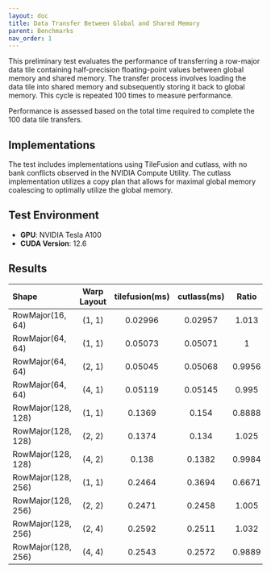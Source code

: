 ```yaml
---
layout: doc
title: Data Transfer Between Global and Shared Memory
parent: Benchmarks
nav_order: 1
---
```


This preliminary test evaluates the performance of transferring a row-major data tile containing half-precision floating-point values between global memory and shared memory. The transfer process involves loading the data tile into shared memory and subsequently storing it back to global memory. This cycle is repeated 100 times to measure performance.

Performance is assessed based on the total time required to complete the 100 data tile transfers.

## Implementations

The test includes implementations using TileFusion and cutlass, with no bank conflicts observed in the NVIDIA Compute Utility. The cutlass implementation utilizes a copy plan that allows for maximal global memory coalescing to optimally utilize the global memory.

## Test Environment

- **GPU**: NVIDIA Tesla A100
- **CUDA Version**: 12.6

## Results

| Shape              | Warp Layout | tilefusion(ms) | cutlass(ms) | Ratio  |
| :----------------- | :---------: | :------------: | :---------: | :----: |
| RowMajor(16, 64)   |   (1, 1)    |    0.02996     |   0.02957   | 1.013  |
| RowMajor(64, 64)   |   (1, 1)    |    0.05073     |   0.05071   |   1    |
| RowMajor(64, 64)   |   (2, 1)    |    0.05045     |   0.05068   | 0.9956 |
| RowMajor(64, 64)   |   (4, 1)    |    0.05119     |   0.05145   | 0.995  |
| RowMajor(128, 128) |   (1, 1)    |     0.1369     |    0.154    | 0.8888 |
| RowMajor(128, 128) |   (2, 2)    |     0.1374     |    0.134    | 1.025  |
| RowMajor(128, 128) |   (4, 2)    |     0.138      |   0.1382    | 0.9984 |
| RowMajor(128, 256) |   (1, 1)    |     0.2464     |   0.3694    | 0.6671 |
| RowMajor(128, 256) |   (2, 2)    |     0.2471     |   0.2458    | 1.005  |
| RowMajor(128, 256) |   (2, 4)    |     0.2592     |   0.2511    | 1.032  |
| RowMajor(128, 256) |   (4, 4)    |     0.2543     |   0.2572    | 0.9889 |
